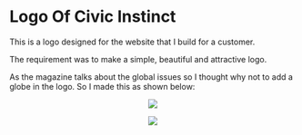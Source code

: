 # Logo Of Civic Instinct

This is a logo designed for the website that I build for a customer. 

The requirement was to make a simple, beautiful and attractive logo. 

As the magazine talks about the global issues so I thought why not to add a globe in the logo. So I made this as shown below:

<p text align="center"><img src="https://user-images.githubusercontent.com/54719422/96021318-df448a80-0e6c-11eb-9b86-3d1f485bd425.jpg"></p>


<p text align="center"><img src="https://user-images.githubusercontent.com/54719422/96021325-e10e4e00-0e6c-11eb-84d6-3a80d5b8f44f.jpg"></p>

